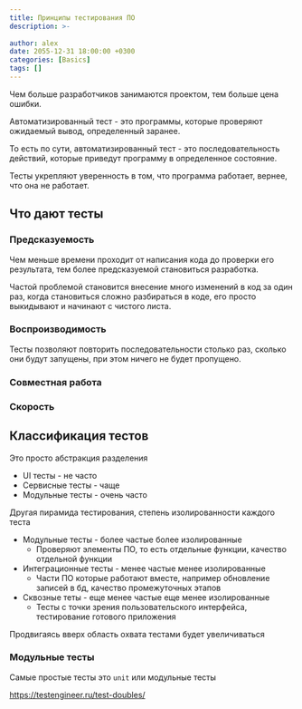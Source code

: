 ```yaml
---
title: Принципы тестирования ПО
description: >-
  
author: alex
date: 2055-12-31 18:00:00 +0300
categories: [Basics]
tags: []
---
```


Чем больше разработчиков занимаются проектом, тем больше цена ошибки.

Автоматизированный тест - это программы, которые проверяют ожидаемый вывод, определенный заранее.

То есть по сути, автоматизированный тест - это последовательность действий, которые приведут программу в определенное состояние.

Тесты укрепляют уверенность в том, что программа работает, вернее, что она не работает.

## Что дают тесты

### Предсказуемость

Чем меньше времени проходит от написания кода до проверки его результата, тем более предсказуемой становиться разработка.

Частой проблемой становится внесение много изменений в код за один раз, когда становиться сложно разбираться в коде, его просто выкидывают и начинают с чистого листа.

### Воспроизводимость

Тесты позволяют повторить последовательности столько раз, сколько они будут запущены, при этом ничего не будет пропущено.

### Совместная работа

### Скорость

## Классификация тестов

Это просто абстракция разделения

- UI тесты - не часто
- Сервисные тесты - чаще
- Модульные тесты - очень часто

Другая пирамида тестирования, степень изолированности каждого теста

- Модульные тесты - более частые более изолированные
  - Проверяют элементы ПО, то есть отдельные функции, качество отдельной функции
- Интеграционные тесты - менее частые менее изолированные
  - Части ПО которые работают вместе, например обновление записей в бд, качество промежуточных этапов
- Сквозные теты - еще менее частые еще менее изолированные
  - Тесты с точки зрения пользовательского интерфейса, тестирование готового приложения

Продвигаясь вверх область охвата тестами будет увеличиваться

### Модульные тесты

Самые простые тесты это `unit` или модульные тесты




https://testengineer.ru/test-doubles/

